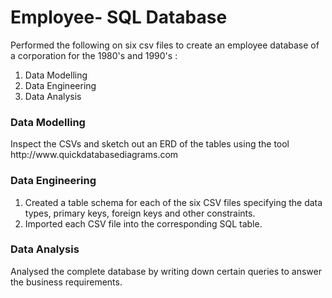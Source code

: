 # Employee- SQL Database
Performed the following on six csv files to create an employee database of a corporation for the 1980's and 1990's :
1. Data Modelling
2. Data Engineering
3. Data Analysis

<h3>Data Modelling</h3>
Inspect the CSVs and sketch out an ERD of the tables using the tool http://www.quickdatabasediagrams.com

<h3>Data Engineering</h3>

1. Created a table schema for each of the six CSV files specifying the data types, primary keys, foreign keys and other constraints.
2. Imported each CSV file into the corresponding SQL table.
<h3>Data Analysis</h3>
Analysed the complete database by writing down certain queries to answer the business requirements.

